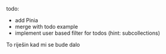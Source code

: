 todo: 
- add Pinia
- merge with todo example
- implement user based filter for todos (hint: subcollections)

To riješin kad mi se bude dalo
